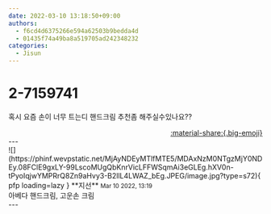 ```yaml
---
date: 2022-03-10 13:18:50+09:00
authors:
  - f6cd4d6375266e594a62503b9bedda4d
  - 01435f74a49ba8a519705ad242348232
categories:
  - Jisun
---
```


# 2-7159741

<div class="post-container" markdown="1">
<div class="content-container md-sidebar__scrollwrap" markdown="1">

혹시 요즘 손이 너무 트는디 핸드크림 추천좀 해주실수있나요??

</div>
</div>

<div style="text-align: right;" markdown="1">
<a href="https://weverse.io/fromis9/fanpost/2-7159741" style="text-align: right;">:material-share:{.big-emoji}</a>
</div>
---

<div class="comments-container md-sidebar__scrollwrap" markdown="1">
<div class="comment" markdown="1">
<div class='id-container' markdown="1">
![](https://phinf.wevpstatic.net/MjAyNDEyMTlfMTE5/MDAxNzM0NTgzMjY0NDEy.08FClE9gxLY-99LscoMUgQbKnrVicLFFWSqmAi3eGLEg.hXV0n-tPyoIqjwYMPRrQ8Zn9aHvy3-B2llL4LWAZ_bEg.JPEG/image.jpg?type=s72){ pfp loading=lazy }
**<span class="artist">지선</span>** <small>Mar 10 2022, 13:19</small><br>
</div>
<div class='comment-body' markdown="1">
아베다 핸드크림, 고운손 크림
</div>
</div>
</div>
---
